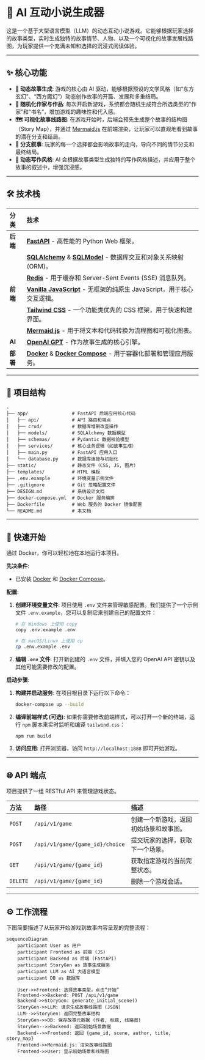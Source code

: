 # 📖 AI 互动小说生成器

这是一个基于大型语言模型（LLM）的动态互动小说游戏。它能够根据玩家选择的故事类型，实时生成独特的故事情节、人物、以及一个可视化的故事发展线路图，为玩家提供一个充满未知和选择的沉浸式阅读体验。

---

## ✨ 核心功能

*   **🤖 动态故事生成**: 游戏的核心由 AI 驱动，能够根据预设的文学风格（如“东方玄幻”、“西方魔幻”）动态创作故事的开篇、发展和多重结局。
*   **🎲 随机化作家与作品**: 每次开启新游戏，系统都会随机生成符合所选类型的“作家”和“书名”，增加游戏的趣味性和代入感。
*   **🗺️ 可视化故事线路图**: 在游戏开始时，后端会预先生成整个故事的结构图（Story Map），并通过 [Mermaid.js](https://mermaid-js.github.io/mermaid/#/) 在前端渲染，让玩家可以直观地看到故事的潜在分支和结局。
*   **🌿 分支叙事**: 玩家的每一个选择都会影响故事的走向，导向不同的情节分支和最终结局。
*   **🎨 动态写作风格**: AI 会根据故事类型生成独特的写作风格描述，并应用于整个故事的叙述中，增强沉浸感。

---

## 🛠️ 技术栈

| 分类      | 技术                                                                                             |
| :-------- | :----------------------------------------------------------------------------------------------- |
| **后端**  | [**FastAPI**](https://fastapi.tiangolo.com/) - 高性能的 Python Web 框架。                          |
|           | [**SQLAlchemy**](https://www.sqlalchemy.org/) & [**SQLModel**](https://sqlmodel.tiangolo.com/) - 数据库交互和对象关系映射 (ORM)。 |
|           | [**Redis**](https://redis.io/) - 用于缓存和 Server-Sent Events (SSE) 消息队列。                    |
| **前端**  | [**Vanilla JavaScript**](http://vanilla-js.com/) - 无框架的纯原生 JavaScript，用于核心交互逻辑。 |
|           | [**Tailwind CSS**](https://tailwindcss.com/) - 一个功能类优先的 CSS 框架，用于快速构建界面。       |
|           | [**Mermaid.js**](https://mermaid-js.github.io/mermaid/#/) - 用于将文本和代码转换为流程图和可视化图表。 |
| **AI**    | [**OpenAI GPT**](https://openai.com/) - 作为故事生成的核心引擎。                                   |
| **部署**  | [**Docker**](https://www.docker.com/) & [**Docker Compose**](https://docs.docker.com/compose/) - 用于容器化部署和管理应用服务。 |

---

## 📂 项目结构

```
.
├── app/                # FastAPI 后端应用核心代码
│   ├── api/            # API 路由和端点
│   ├── crud/           # 数据库增删改查操作
│   ├── models/         # SQLAlchemy 数据模型
│   ├── schemas/        # Pydantic 数据校验模型
│   ├── services/       # 核心业务逻辑（如故事生成）
│   ├── main.py         # FastAPI 应用入口
│   └── database.py     # 数据库连接与初始化
├── static/             # 静态文件（CSS, JS, 图片）
├── templates/          # HTML 模板
├── .env.example        # 环境变量示例文件
├── .gitignore          # Git 忽略配置文件
├── DESIGN.md           # 系统设计文档
├── docker-compose.yml  # Docker 服务编排
├── Dockerfile          # Web 服务的 Docker 镜像配置
└── README.md           # 本文档
```

---

## 🚀 快速开始

通过 Docker，你可以轻松地在本地运行本项目。

**先决条件**:
*   已安装 [Docker](https://www.docker.com/get-started) 和 [Docker Compose](https://docs.docker.com/compose/install/)。

**配置**:

1.  **创建环境变量文件**:
    项目使用 `.env` 文件来管理敏感配置。我们提供了一个示例文件 `.env.example`，您可以复制它来创建自己的配置文件：
    ```bash
    # 在 Windows 上使用 copy
    copy .env.example .env

    # 在 macOS/Linux 上使用 cp
    cp .env.example .env
    ```

2.  **编辑 `.env` 文件**:
    打开新创建的 `.env` 文件，并填入您的 OpenAI API 密钥以及其他可能需要修改的配置。

**启动步骤**:

1.  **构建并启动服务**:
    在项目根目录下运行以下命令：
    ```bash
    docker-compose up --build
    ```

2.  **编译前端样式 (可选)**:
    如果你需要修改前端样式，可以打开一个新的终端，运行 `npm` 脚本来实时监听和编译 `tailwind.css`：
    ```bash
    npm run build
    ```

3.  **访问应用**:
    打开浏览器，访问 `http://localhost:1888` 即可开始游戏。

---

## 🌐 API 端点

项目提供了一组 RESTful API 来管理游戏状态。

| 方法   | 路径                           | 描述                               |
| :----- | :----------------------------- | :--------------------------------- |
| `POST` | `/api/v1/game`                 | 创建一个新游戏，返回初始场景和故事图。 |
| `POST` | `/api/v1/game/{game_id}/choice`| 提交玩家的选择，获取下一个场景。   |
| `GET`  | `/api/v1/game/{game_id}`       | 获取指定游戏的当前完整状态。       |
| `DELETE`| `/api/v1/game/{game_id}`      | 删除一个游戏会话。                 |

---

## ⚙️ 工作流程

下图简要描述了从玩家开始游戏到故事内容呈现的完整流程：

```mermaid
sequenceDiagram
    participant User as 用户
    participant Frontend as 前端 (JS)
    participant Backend as 后端 (FastAPI)
    participant StoryGen as 故事生成服务
    participant LLM as AI 大语言模型
    participant DB as 数据库

    User->>Frontend: 选择故事类型，点击“开始”
    Frontend->>Backend: POST /api/v1/game
    Backend->>StoryGen: generate_initial_scene()
    StoryGen->>LLM: 请求生成故事线路图 (JSON)
    LLM-->>StoryGen: 返回完整故事结构
    StoryGen->>DB: 保存故事元数据 (作者, 标题, 线路图)
    StoryGen-->>Backend: 返回初始场景数据
    Backend-->>Frontend: 返回 {game_id, scene, author, title, story_map}
    Frontend->>Mermaid.js: 渲染故事线路图
    Frontend->>User: 显示初始场景和线路图